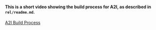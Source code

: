 #### This is a short video showing the build process for A2I, as described in ```rel/readme.md```.

[A2I Build Process](https://drive.google.com/file/d/1YsMWHYQBn1pRCGKneekjSP0c0aqyxdQR/view?usp=sharing)
